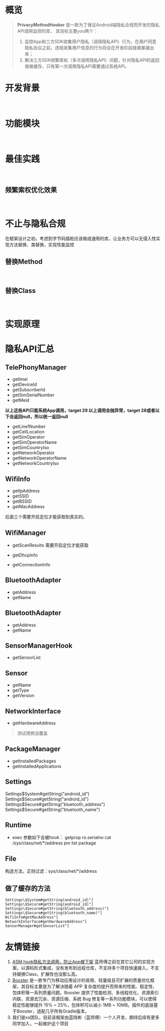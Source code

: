 # 概览

> **PrivacyMethodHooker** 是一款为了保证Android端隐私合规而开发的隐私API调用监控的库，
其目标主要you两个：
>
> 1. 监控App和三方SDK收集用户隐私（调用隐私API）行为，在用户同意隐私协议之前，违规收集用户信息的行为将会在开发阶段就被暴漏出来；
> 2. 解决三方SDK频繁索权（多次调用隐私API）问题，针对隐私API的返回值做缓存，只有第一次调用隐私API需要通过系统API。


# 开发背景

<br/>

# 功能模块

<br/>


# 最佳实践

<br/>


## 频繁索权优化效果

<br/>


# 不止与隐私合规

在框架设计之初，考虑到字节码插桩应该做成通用的库，让业务方可以无侵入性实现方法替换、类替换，实现性能监控

## 替换Method


<br/>

## 替换Class

<br/>

# 实现原理

# 隐私API汇总

## TelePhonyManager

-  getImei
-  getDeviceId
-  getSubscriberId
-  getSimSerialNumber
-  getMeid

**以上这些API只能系统App调用，target 29 以上调用会抛异常，target 28或者以下会返回null，所以统一返回null**

- getLine1Number
- getCellLocation
- getSimOperator
- getSimOperatorName
- getSimCountryIso
- getNetworkOperator
- getNetworkOperatorName
- getNetworkCountryIso

## WifiInfo
- getIpAddress
- getSSID
- getBSSID
- getMacAddress

后面三个需要开启定位才能获取到真实的。

## WifiManager
- getScanResults
需要开启定位才能获取

- getDhcpInfo
- getConnectionInfo

## BluetoothAdapter
- getAddress
- getName

## BluetoothAdapter
- getAddress
- getName

## SensorManagerHook
- getSensorList

## Sensor
- getName
- getType
- getVersion

## NetworkInterface
- getHardwareAddress
>测试用例没覆盖

## PackageManager
- getInstalledPackages
- getInstalledApplications

## Settings
Settings$System#getString("android_id")
Settings$Secure#getString("android_id")
Settings$Secure#getString("bluetooth_address")
Settings$Secure#getString("bluetooth_name")

## Runtime
- exec
参数如下会被hook：
getprop ro.serialno
cat /sys/class/net/*/address
pm list package

## File
构造方法，正则过滤：sys/class/net/*/address

## 做了缓存的方法

```
Settings\$System#getString(android_id)"]
Settings\$Secure#getString(android_id)"]
Settings\$Secure#getString(bluetooth_address)"]
Settings\$Secure#getString(bluetooth_name)"]
WifiInfo#getMacAddress"]
NetworkInterface#getHardwareAddress"]
SensorManager#getSensorList"]
```


# 友情链接

1. [ASM hook隐私方法调用，防止App被下架](https://juejin.cn/post/7043399520486424612#heading-0) 蓝师傅之前在其它公司的实现方案，以源码形式集成，没有发布到远程仓库，不支持多个项目快速接入，不支持替换Class，扩展性也没那么高。
2. [Booster](https://github.com/didi/booster) 是一款专门为移动应用设计的易用、轻量级且可扩展的质量优化框架，其目标主要是为了解决随着 APP 复杂度的提升而带来的性能、稳定性、包体积等一系列质量问题。Booster 提供了性能检测、多线程优化、资源索引内联、资源去冗余、资源压缩、系统 Bug 修复等一系列功能模块，可以使得稳定性能够提升 15% ~ 25%，包体积可以减小 1MB ~ 10MB。插件的底层基于Booster，适配几乎所有Gradle版本。
3. 我们是xx团队，目前该框架由蓝晓彬（蓝师傅）一个人开发，期待后续有更多同学加入，一起维护这个项目